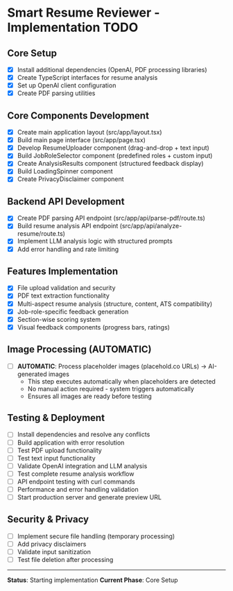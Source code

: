 # Smart Resume Reviewer - Implementation TODO

## Core Setup
- [x] Install additional dependencies (OpenAI, PDF processing libraries)
- [x] Create TypeScript interfaces for resume analysis
- [x] Set up OpenAI client configuration
- [x] Create PDF parsing utilities

## Core Components Development
- [x] Create main application layout (src/app/layout.tsx)
- [x] Build main page interface (src/app/page.tsx)
- [x] Develop ResumeUploader component (drag-and-drop + text input)
- [x] Build JobRoleSelector component (predefined roles + custom input)
- [x] Create AnalysisResults component (structured feedback display)
- [x] Build LoadingSpinner component
- [x] Create PrivacyDisclaimer component

## Backend API Development
- [x] Create PDF parsing API endpoint (src/app/api/parse-pdf/route.ts)
- [x] Build resume analysis API endpoint (src/app/api/analyze-resume/route.ts)
- [x] Implement LLM analysis logic with structured prompts
- [x] Add error handling and rate limiting

## Features Implementation
- [x] File upload validation and security
- [x] PDF text extraction functionality
- [x] Multi-aspect resume analysis (structure, content, ATS compatibility)
- [x] Job-role-specific feedback generation
- [x] Section-wise scoring system
- [x] Visual feedback components (progress bars, ratings)

## Image Processing (AUTOMATIC)
- [ ] **AUTOMATIC**: Process placeholder images (placehold.co URLs) → AI-generated images
  - This step executes automatically when placeholders are detected
  - No manual action required - system triggers automatically
  - Ensures all images are ready before testing

## Testing & Deployment
- [ ] Install dependencies and resolve any conflicts
- [ ] Build application with error resolution
- [ ] Test PDF upload functionality
- [ ] Test text input functionality
- [ ] Validate OpenAI integration and LLM analysis
- [ ] Test complete resume analysis workflow
- [ ] API endpoint testing with curl commands
- [ ] Performance and error handling validation
- [ ] Start production server and generate preview URL

## Security & Privacy
- [ ] Implement secure file handling (temporary processing)
- [ ] Add privacy disclaimers
- [ ] Validate input sanitization
- [ ] Test file deletion after processing

---
**Status**: Starting implementation
**Current Phase**: Core Setup